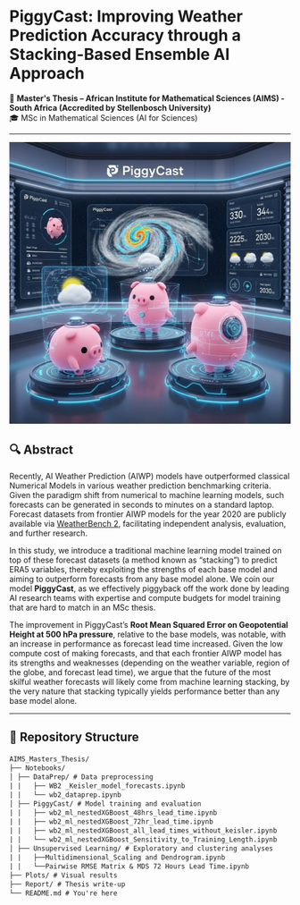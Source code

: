# PiggyCast: Improving Weather Prediction Accuracy through a Stacking-Based Ensemble AI Approach

📍 **Master's Thesis – African Institute for Mathematical Sciences (AIMS) - South Africa (Accredited by Stellenbosch University)**  
🎓 MSc in Mathematical Sciences (AI for Sciences)

---
<p align="center">
  <img src="Plots/Photo/PiggyCast Lab.jpg" alt="PiggyCast Model Futuristic Lab.Generated with Gemini" width="600"/>
</p>



## 🔍 Abstract

Recently, AI Weather Prediction (AIWP) models have outperformed classical Numerical Models in various weather prediction benchmarking criteria. Given the paradigm shift from numerical to machine learning models, such forecasts can be generated in seconds to minutes on a standard laptop. Forecast datasets from frontier AIWP models for the year 2020 are publicly available  via [WeatherBench 2](https://github.com/pangeo-data/WeatherBench2), facilitating independent analysis, evaluation, and further research.

In this study, we introduce a traditional machine learning model trained on top of these forecast datasets (a method known as “stacking”) to predict ERA5 variables, thereby exploiting the strengths of each base model and aiming to outperform forecasts from any base model alone. We coin our model **PiggyCast**, as we effectively piggyback off the work done by leading AI research teams with expertise and compute budgets for model training that are hard to match in an MSc thesis.

The improvement in PiggyCast’s **Root Mean Squared Error on Geopotential Height at 500 hPa pressure**, relative to the base models, was notable, with an increase in performance as forecast lead time increased. Given the low compute cost of making forecasts, and that each frontier AIWP model has its strengths and weaknesses (depending on the weather variable, region of the globe, and forecast lead time), we argue that the future of the most skilful weather forecasts will likely come from machine learning stacking, by the very nature that stacking typically yields performance better than any base model alone.

---

## 📁 Repository Structure

```
AIMS_Masters_Thesis/
├── Notebooks/
│ ├── DataPrep/ # Data preprocessing
| |   ├── WB2 _Keisler_model_forecasts.ipynb
| |   └── wb2_dataprep.ipynb
│ ├── PiggyCast/ # Model training and evaluation
| |   ├── wb2_ml_nestedXGBoost_48hrs_lead_time.ipynb
| |   ├── wb2_ml_nestedXGBoost_72hr_lead_time.ipynb
| |   ├── wb2_ml_nestedXGBoost_all_lead_times_without_keisler.ipynb
| |   └── wb2_ml_nestedXGBoost_Sensitivity_to_Training_Length.ipynb
│ ├── Unsupervised Learning/ # Exploratory and clustering analyses
| |   ├──Multidimensional_Scaling and Dendrogram.ipynb
| |   └──Pairwise RMSE Matrix & MDS 72 Hours Lead Time.ipynb
├── Plots/ # Visual results
├── Report/ # Thesis write-up
└── README.md # You're here
```
